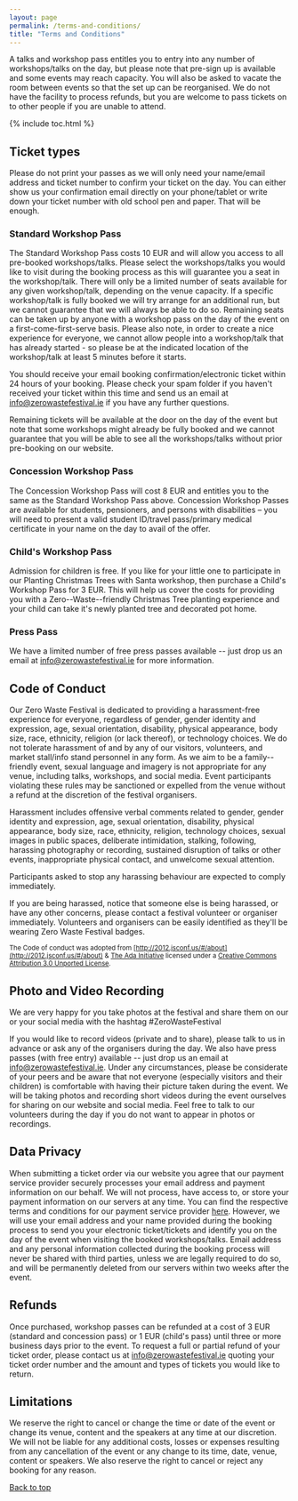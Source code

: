 ```yaml
---
layout: page
permalink: /terms-and-conditions/
title: "Terms and Conditions"
---
```


A talks and workshop pass entitles you to entry into any number of workshops/talks on the day, but please note that pre-sign up is available and some events may reach capacity.
You will also be asked to vacate the room between events so that the set up can be reorganised.
We do not have the facility to process refunds, but you are welcome to pass tickets on to other people if you are unable to attend.

{% include toc.html %}

## Ticket types

Please do not print your passes as we will only need your name/email address and ticket number to confirm your ticket on the day. You can either show us your confirmation email directly on your phone/tablet or write down your ticket number with old school pen and paper. That will be enough. 

### Standard Workshop Pass

The Standard Workshop Pass costs 10 EUR and will allow you access to all pre-booked workshops/talks. Please select the workshops/talks you would like to visit during the booking process as this will guarantee you a seat in the workshop/talk. There will only be a limited number of seats available for any given workshop/talk, depending on the venue capacity. If a specific workshop/talk is fully booked we will try arrange for an additional run, but we cannot guarantee that we will always be able to do so. Remaining seats can be taken up by anyone with a workshop pass on the day of the event on a first-come-first-serve basis. Please also note, in order to create a nice experience for everyone, we cannot allow people into a workshop/talk that has already started - so please be at the indicated location of the workshop/talk at least 5 minutes before it starts. 

You should receive your email booking confirmation/electronic ticket within 24 hours of your booking. Please check your spam folder if you haven't received your ticket within this time and send us an email at [info@zerowastefestival.ie](mailto:info@zerowastefestival.ie) if you have any further questions.

Remaining tickets will be available at the door on the day of the event but note that some workshops might already be fully booked and we cannot guarantee that you will be able to see all the workshops/talks without prior pre-booking on our website. 

### Concession Workshop Pass

The Concession Workshop Pass will cost 8 EUR and entitles you to the same as the Standard Workshop Pass above. Concession Workshop Passes are available for students, pensioners, and persons with disabilities – you will need to present a valid student ID/travel pass/primary medical certificate in your name on the day to avail of the offer.

### Child's Workshop Pass

Admission for children is free. If you like for your little one to participate in our Planting Christmas Trees with Santa workshop, then purchase a Child's Workshop Pass for 3 EUR. This will help us cover the costs for providing you with a Zero--Waste--friendly Christmas Tree planting experience and your child can take it's newly planted tree and decorated pot home.

### Press Pass

We have a limited number of free press passes available -- just drop us an email at [info@zerowastefestival.ie](mailto:info@zerowastefestival.ie) for more information. 


## Code of Conduct

Our Zero Waste Festival is dedicated to providing a harassment-free experience for everyone, regardless of gender, gender identity and expression, age, sexual orientation, disability, physical appearance, body size, race, ethnicity, religion (or lack thereof), or technology choices. We do not tolerate harassment of and by any of our visitors, volunteers, and market stall/info stand personnel in any form. As we aim to be a family--friendly event, sexual language and imagery is not appropriate for any venue, including talks, workshops, and social media. Event participants violating these rules may be sanctioned or expelled from the venue without a refund at the discretion of the festival organisers.

Harassment includes offensive verbal comments related to gender, gender identity and expression, age, sexual orientation, disability, physical appearance, body size, race, ethnicity, religion, technology choices, sexual images in public spaces, deliberate intimidation, stalking, following, harassing photography or recording, sustained disruption of talks or other events, inappropriate physical contact, and unwelcome sexual attention.

Participants asked to stop any harassing behaviour are expected to comply immediately.

If you are being harassed, notice that someone else is being harassed, or have any other concerns, please contact a festival volunteer or organiser immediately. Volunteers and organisers can be easily identified as they'll be wearing Zero Waste Festival badges.

<small>The Code of conduct was adopted from [http://2012.jsconf.us/#/about](http://2012.jsconf.us/#/about) & [The Ada Initiative](http://geekfeminism.wikia.com/wiki/Conference_anti-harassment/Policy) licensed under a [Creative Commons Attribution 3.0 Unported License](http://creativecommons.org/licenses/by/3.0/deed.en_US).</small>

## Photo and Video Recording

We are very happy for you take photos at the festival and share them on our or your social media with the hashtag #ZeroWasteFestival

If you would like to record videos (private and to share), please talk to us in advance or ask any of the organisers during the day. We also have press passes (with free entry) available -- just drop us an email at [info@zerowastefestival.ie](mailto:info@zerowastefestival.ie). Under any circumstances, please be considerate of your peers and be aware that not everyone (especially visitors and their children) is comfortable with having their picture taken during the event. We will be taking photos and recording short videos during the event ourselves for sharing on our website and social media. Feel free to talk to our volunteers during the day if you do not want to appear in photos or recordings.


## Data Privacy

When submitting a ticket order via our website you agree that our payment service provider securely processes your email address and payment information on our behalf. We will not process, have access to, or store your payment information on our servers at any time. You can find the respective terms and conditions for our payment service provider [here](https://stripe.com/ie/checkout/legal). However, we will use your email address and your name provided during the booking process to send you your electronic ticket/tickets and identify you on the day of the event when visiting the booked workshops/talks. Email address and any personal information collected during the booking process will never be shared with third parties, unless we are legally required to do so, and will be permanently deleted from our servers within two weeks after the event.


## Refunds

Once purchased, workshop passes can be refunded at a cost of 3 EUR (standard and concession pass) or 1 EUR (child's pass) until three or more business days prior to the event. To request a full or partial refund of your ticket order, please contact us at [info@zerowastefestival.ie](mailto:info@zerowastefestival.ie) quoting your ticket order number and the amount and types of tickets you would like to return.


## Limitations

We reserve the right to cancel or change the time or date of the event or change its venue, content and the speakers at any time at our discretion. We will not be liable for any additional costs, losses or expenses resulting from any cancellation of the event or any change to its time, date, venue, content or speakers.
We also reserve the right to cancel or reject any booking for any reason. 


<a href="#top">Back to top</a>


